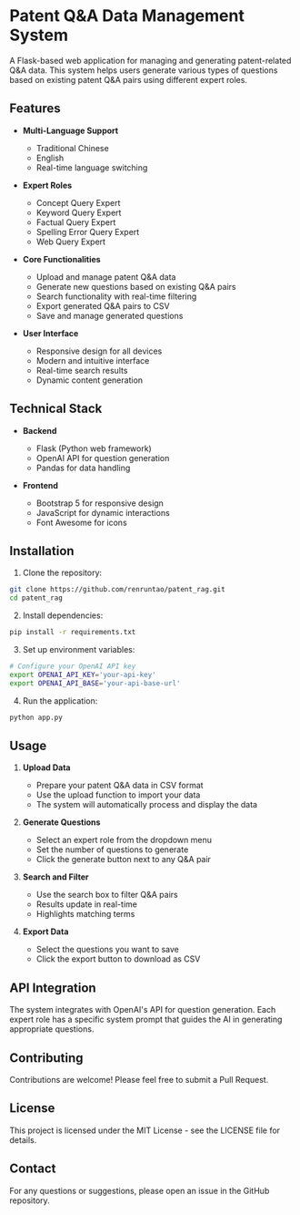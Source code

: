 # Patent Q&A Data Management System

A Flask-based web application for managing and generating patent-related Q&A data. This system helps users generate various types of questions based on existing patent Q&A pairs using different expert roles.

## Features

- **Multi-Language Support**
  - Traditional Chinese
  - English
  - Real-time language switching

- **Expert Roles**
  - Concept Query Expert
  - Keyword Query Expert
  - Factual Query Expert
  - Spelling Error Query Expert
  - Web Query Expert

- **Core Functionalities**
  - Upload and manage patent Q&A data
  - Generate new questions based on existing Q&A pairs
  - Search functionality with real-time filtering
  - Export generated Q&A pairs to CSV
  - Save and manage generated questions

- **User Interface**
  - Responsive design for all devices
  - Modern and intuitive interface
  - Real-time search results
  - Dynamic content generation

## Technical Stack

- **Backend**
  - Flask (Python web framework)
  - OpenAI API for question generation
  - Pandas for data handling

- **Frontend**
  - Bootstrap 5 for responsive design
  - JavaScript for dynamic interactions
  - Font Awesome for icons

## Installation

1. Clone the repository:
```bash
git clone https://github.com/renruntao/patent_rag.git
cd patent_rag
```

2. Install dependencies:
```bash
pip install -r requirements.txt
```

3. Set up environment variables:
```bash
# Configure your OpenAI API key
export OPENAI_API_KEY='your-api-key'
export OPENAI_API_BASE='your-api-base-url'
```

4. Run the application:
```bash
python app.py
```

## Usage

1. **Upload Data**
   - Prepare your patent Q&A data in CSV format
   - Use the upload function to import your data
   - The system will automatically process and display the data

2. **Generate Questions**
   - Select an expert role from the dropdown menu
   - Set the number of questions to generate
   - Click the generate button next to any Q&A pair

3. **Search and Filter**
   - Use the search box to filter Q&A pairs
   - Results update in real-time
   - Highlights matching terms

4. **Export Data**
   - Select the questions you want to save
   - Click the export button to download as CSV

## API Integration

The system integrates with OpenAI's API for question generation. Each expert role has a specific system prompt that guides the AI in generating appropriate questions.

## Contributing

Contributions are welcome! Please feel free to submit a Pull Request.

## License

This project is licensed under the MIT License - see the LICENSE file for details.

## Contact

For any questions or suggestions, please open an issue in the GitHub repository.